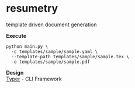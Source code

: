 # resumetry
template driven document generation

**Execute**
```
python main.py \
  -c templates/sample/sample.yaml \
  --template-path templates/sample/sample.tex \
  -o templates/sample/sample.pdf
```

**Design**  
[Typer](https://github.com/fastapi/typer) - CLI Framework
